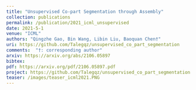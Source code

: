 ```yaml
---
title: "Unsupervised Co-part Segmentation through Assembly"
collection: publications
permalink: /publication/2021_icml_unsupervised
date: 2021-5-1
venue: "ICML"
authors: "Qingzhe Gao, Bin Wang, Libin Liu, Baoquan Chen†"
uri: https://github.com/Talegqz/unsupervised_co_part_segmentation
comments:  "†: corresponding author"
arxiv: https://arxiv.org/abs/2106.05897
bibtex: 
pdf: https://arxiv.org/pdf/2106.05897.pdf
project: https://github.com/Talegqz/unsupervised_co_part_segmentation
teaser: /images/teaser_icml2021.PNG
---
```

<!-- coming soon! -->
